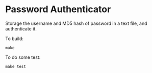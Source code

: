 # Password Authenticator

Storage the username and MD5 hash of password in a text file, and authenticate it.

To build:
```shell
make
```

To do some test:
```shell
make test
```